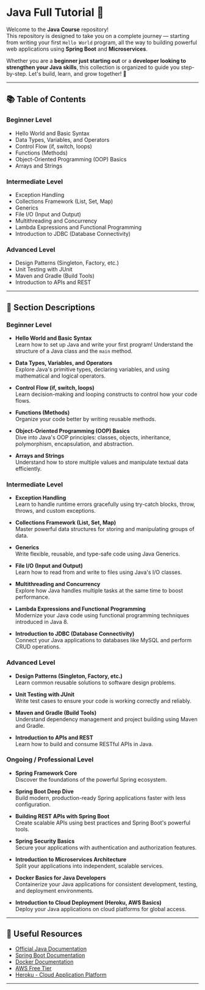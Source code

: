 # Java Full Tutorial 🚀

Welcome to the **Java Course** repository!  
This repository is designed to take you on a complete journey — starting from writing your first `Hello World` program, all the way to building powerful web applications using **Spring Boot** and **Microservices**.

Whether you are a **beginner just starting out** or a **developer looking to strengthen your Java skills**, this collection is organized to guide you step-by-step. Let's build, learn, and grow together! 🌟

---

## 📚 Table of Contents

### Beginner Level
- Hello World and Basic Syntax
- Data Types, Variables, and Operators
- Control Flow (if, switch, loops)
- Functions (Methods)
- Object-Oriented Programming (OOP) Basics
- Arrays and Strings

### Intermediate Level
- Exception Handling
- Collections Framework (List, Set, Map)
- Generics
- File I/O (Input and Output)
- Multithreading and Concurrency
- Lambda Expressions and Functional Programming
- Introduction to JDBC (Database Connectivity)

### Advanced Level
- Design Patterns (Singleton, Factory, etc.)
- Unit Testing with JUnit
- Maven and Gradle (Build Tools)
- Introduction to APIs and REST

---

## 📝 Section Descriptions

### Beginner Level

- **Hello World and Basic Syntax**  
  Learn how to set up Java and write your first program! Understand the structure of a Java class and the `main` method.

- **Data Types, Variables, and Operators**  
  Explore Java's primitive types, declaring variables, and using mathematical and logical operators.

- **Control Flow (if, switch, loops)**  
  Learn decision-making and looping constructs to control how your code flows.

- **Functions (Methods)**  
  Organize your code better by writing reusable methods.

- **Object-Oriented Programming (OOP) Basics**  
  Dive into Java's OOP principles: classes, objects, inheritance, polymorphism, encapsulation, and abstraction.

- **Arrays and Strings**  
  Understand how to store multiple values and manipulate textual data efficiently.

### Intermediate Level

- **Exception Handling**  
  Learn to handle runtime errors gracefully using try-catch blocks, throw, throws, and custom exceptions.

- **Collections Framework (List, Set, Map)**  
  Master powerful data structures for storing and manipulating groups of data.

- **Generics**  
  Write flexible, reusable, and type-safe code using Java Generics.

- **File I/O (Input and Output)**  
  Learn how to read from and write to files using Java's I/O classes.

- **Multithreading and Concurrency**  
  Explore how Java handles multiple tasks at the same time to boost performance.

- **Lambda Expressions and Functional Programming**  
  Modernize your Java code using functional programming techniques introduced in Java 8.

- **Introduction to JDBC (Database Connectivity)**  
  Connect your Java applications to databases like MySQL and perform CRUD operations.

### Advanced Level

- **Design Patterns (Singleton, Factory, etc.)**  
  Learn common reusable solutions to software design problems.

- **Unit Testing with JUnit**  
  Write test cases to ensure your code is working correctly and reliably.

- **Maven and Gradle (Build Tools)**  
  Understand dependency management and project building using Maven and Gradle.

- **Introduction to APIs and REST**  
  Learn how to build and consume RESTful APIs in Java.

### Ongoing / Professional Level

- **Spring Framework Core**  
  Discover the foundations of the powerful Spring ecosystem.

- **Spring Boot Deep Dive**  
  Build modern, production-ready Spring applications faster with less configuration.

- **Building REST APIs with Spring Boot**  
  Create scalable APIs using best practices and Spring Boot's powerful tools.

- **Spring Security Basics**  
  Secure your applications with authentication and authorization features.

- **Introduction to Microservices Architecture**  
  Split your applications into independent, scalable services.

- **Docker Basics for Java Developers**  
  Containerize your Java applications for consistent development, testing, and deployment environments.

- **Introduction to Cloud Deployment (Heroku, AWS Basics)**  
  Deploy your Java applications on cloud platforms for global access.

---

## 🌟 Useful Resources
- [Official Java Documentation](https://docs.oracle.com/en/java/)
- [Spring Boot Documentation](https://spring.io/projects/spring-boot)
- [Docker Documentation](https://docs.docker.com/)
- [AWS Free Tier](https://aws.amazon.com/free/)
- [Heroku - Cloud Application Platform](https://www.heroku.com/)

---

